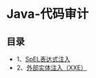 # Java-代码审计

## 目录
- 1、[SpEL表达式注入](https://github.com/n4ttt/Java-Sec/blob/main/java-sec-SpEL%E8%A1%A8%E8%BE%BE%E5%BC%8F%E6%B3%A8%E5%85%A5.mdhttps://github.com/n4ttt/Java-Sec/blob/main/java-sec-SpEL%E8%A1%A8%E8%BE%BE%E5%BC%8F%E6%B3%A8%E5%85%A5.md)
- 2、[外部实体注入（XXE）](https://github.com/n4ttt/Java-Sec/blob/main/java-sec-%E5%A4%96%E9%83%A8%E5%AE%9E%E4%BD%93%E6%B3%A8%E5%85%A5%EF%BC%88XXE%EF%BC%89.md)
